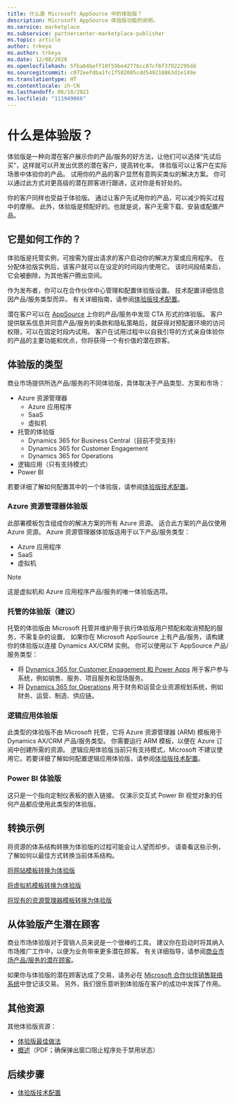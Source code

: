 ```yaml
---
title: 什么是 Microsoft AppSource 中的体验版？
description: Microsoft AppSource 体验版功能的说明。
ms.service: marketplace
ms.subservice: partnercenter-marketplace-publisher
ms.topic: article
author: trkeya
ms.author: trkeya
ms.date: 12/08/2020
ms.openlocfilehash: 5fba64beff10f59be42776cc87cf6f37922295dd
ms.sourcegitcommit: c072eefdba1fc1f582005cdd549218863d1e149e
ms.translationtype: HT
ms.contentlocale: zh-CN
ms.lasthandoff: 06/10/2021
ms.locfileid: "111949066"
---
```

# <a name="what-is-a-test-drive"></a>什么是体验版？

体验版是一种向潜在客户展示你的产品/服务的好方法，让他们可以选择“先试后买”，这样就可以开发出优质的潜在客户，提高转化率。 体验版可以让客户在实际场景中体验你的产品。 试用你的产品的客户显然有意购买类似的解决方案。 你可以通过此方式对更高级的潜在顾客进行跟进，这对你是有好处的。

你的客户同样也受益于体验版。 通过让客户先试用你的产品，可以减少购买过程中的摩擦。 此外，体验版是预配好的。也就是说，客户无需下载、安装或配置产品。

## <a name="how-does-it-work"></a>它是如何工作的？

体验版是托管实例，可按需为提出请求的客户启动你的解决方案或应用程序。 在分配体验版实例后，该客户就可以在设定的时间段内使用它。 该时间段结束后，它会被删除，为其他客户腾出空间。

作为发布者，你可以在合作伙伴中心管理和配置体验版设置。 技术配置详细信息因产品/服务类型而异。 有关详细指南，请参阅[体验版技术配置](./test-drive-technical-configuration.md)。

潜在客户可以在 [AppSource](https://appsource.microsoft.com/en-US/) 上你的产品/服务中发现 CTA 形式的体验版。 客户提供联系信息并同意产品/服务的条款和隐私策略后，就获得对预配置环境的访问权限，可以在固定时段内试用。 客户在试用过程中以自我引导的方式亲自体验你的产品的主要功能和优点，你将获得一个有价值的潜在顾客。

## <a name="types-of-test-drives"></a>体验版的类型

商业市场提供所选产品/服务的不同体验版，具体取决于产品类型、方案和市场：

- Azure 资源管理器
    - Azure 应用程序
    - SaaS
    - 虚拟机
- 托管的体验版
    - Dynamics 365 for Business Central（目前不受支持）
    - Dynamics 365 for Customer Engagement
    - Dynamics 365 for Operations
- 逻辑应用（只有支持模式）
- Power BI

若要详细了解如何配置其中的一个体验版，请参阅[体验版技术配置](./test-drive-technical-configuration.md)。 

### <a name="azure-resource-manager-test-drive"></a>Azure 资源管理器体验版

此部署模板包含组成你的解决方案的所有 Azure 资源。 适合此方案的产品仅使用 Azure 资源。 Azure 资源管理器体验版适用于以下产品/服务类型： 

- Azure 应用程序
- SaaS
- 虚拟机

>[!NOTE]
>这是虚拟机和 Azure 应用程序产品/服务的唯一体验版选项。

### <a name="hosted-test-drive-recommended"></a>托管的体验版（建议）

托管的体验版由 Microsoft 托管并维护用于执行体验版用户预配和取消预配的服务，不需复杂的设置。 如果你在 Microsoft AppSource 上有产品/服务，请构建你的体验版以连接 Dynamics AX/CRM 实例。 你可以使用以下 AppSource 产品/服务类型：

- 将 [Dynamics 365 for Customer Engagement 和 Power Apps](dynamics-365-customer-engage-offer-setup.md) 用于客户参与系统，例如销售、服务、项目服务和现场服务。
- 将 [Dynamics 365 for Operations](./dynamics-365-operations-offer-setup.md) 用于财务和运营企业资源规划系统，例如财务、运营、制造、供应链。

### <a name="logic-app-test-drive"></a>逻辑应用体验版

此类型的体验版不由 Microsoft 托管，它将 Azure 资源管理器 (ARM) 模板用于 Dynamics AX/CRM 产品/服务类型。 你需要运行 ARM 模板，以便在 Azure 订阅中创建所需的资源。 逻辑应用体验版当前只有支持模式，Microsoft 不建议使用它。若要详细了解如何配置逻辑应用体验版，请参阅[体验版技术配置](./test-drive-technical-configuration.md)。

### <a name="power-bi-test-drive"></a>Power BI 体验版

这只是一个指向定制仪表板的嵌入链接。 仅演示交互式 Power BI 视觉对象的任何产品都应使用此类型的体验版。

## <a name="transforming-examples"></a>转换示例

将资源的体系结构转换为体验版的过程可能会让人望而却步。 请查看这些示例，了解如何以最佳方式转换当前体系结构。

[将网站模板转换为体验版](https://github.com/Azure/AzureTestDrive/wiki/Transforming-Website-Deployment-Template-for-Test-Drive)

[将虚拟机模板转换为体验版](https://github.com/Azure/AzureTestDrive/wiki/Transforming-Virtual-Machine-Deployment-Template-for-Test-Drive)

[将现有的资源管理器模板转换为体验版](https://github.com/Azure/AzureTestDrive/wiki/Deploying-Existing-Solutions)

## <a name="generate-leads-from-your-test-drive"></a>从体验版产生潜在顾客

商业市场体验版对于营销人员来说是一个很棒的工具。 建议你在启动时将其纳入市场推广工作中，以便为业务带来更多潜在顾客。 有关详细指导，请参阅[商业市场产品/服务的潜在顾客](https://github.com/MicrosoftDocs/azure-docs/blob/master/articles/marketplace/partner-center-portal/commercial-marketplace-get-customer-leads.md)。

如果你与体验版的潜在顾客达成了交易，请务必在 [Microsoft 合作伙伴销售联络系统](https://support.microsoft.com/help/3155788/getting-started-with-microsoft-partner-sales-connect)中登记该交易。 另外，我们很乐意听到体验版在客户的成功中发挥了作用。

## <a name="other-resources"></a>其他资源

其他体验版资源：

- [体验版最佳做法](https://github.com/Azure/AzureTestDrive/wiki/Test-Drive-Best-Practices)
- [概述](https://assetsprod.microsoft.com/mpn/azure-marketplace-appsource-test-drives.pdf)（PDF；确保弹出窗口阻止程序处于禁用状态）

## <a name="next-steps"></a>后续步骤

- [体验版技术配置](test-drive-technical-configuration.md)
